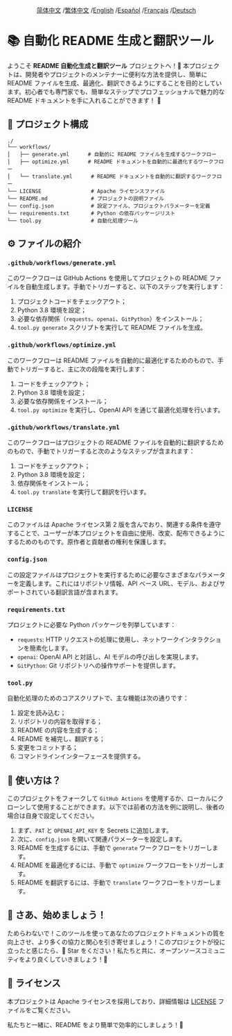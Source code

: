 <div align="center">

[简体中文](/README.md) /[繁体中文](/README/README_zh-TW.md) /[English](/README/README_en.md) /[Español](/README/README_es.md) /[Français](/README/README_fr.md) /[Deutsch](/README/README_de.md)

</div>

# 📚 自動化 README 生成と翻訳ツール

ようこそ **README 自動化生成と翻訳ツール** プロジェクトへ！🎉 本プロジェクトは、開発者やプロジェクトのメンテナーに便利な方法を提供し、簡単に README ファイルを生成、最適化、翻訳できるようにすることを目的としています。初心者でも専門家でも、簡単なステップでプロフェッショナルで魅力的な README ドキュメントを手に入れることができます！ 🚀

## 📂 プロジェクト構成

```plaintext
./
└── workflows/
│   ├── generate.yml      # 自動的に README ファイルを生成するワークフロー
│   ├── optimize.yml      # README ドキュメントを自動的に最適化するワークフロー
│   └── translate.yml      # README ドキュメントを自動的に翻訳するワークフロー
└── LICENSE                # Apache ライセンスファイル
└── README.md              # プロジェクトの説明ファイル
└── config.json            # 設定ファイル、プロジェクトパラメーターを定義
└── requirements.txt       # Python の依存パッケージリスト
└── tool.py                # 自動化処理ツール
```

## ⚙️ ファイルの紹介

### `.github/workflows/generate.yml`
このワークフローは GitHub Actions を使用してプロジェクトの README ファイルを自動生成します。手動でトリガーすると、以下のステップを実行します：
1. プロジェクトコードをチェックアウト；
2. Python 3.8 環境を設定；
3. 必要な依存関係（`requests`、`openai`、`GitPython`）をインストール；
4. `tool.py generate` スクリプトを実行して README ファイルを生成。

### `.github/workflows/optimize.yml`
このワークフローは README ファイルを自動的に最適化するためのもので、手動でトリガーすると、主に次の段階を実行します：
1. コードをチェックアウト；
2. Python 3.8 環境を設定；
3. 必要な依存関係をインストール；
4. `tool.py optimize` を実行し、OpenAI API を通じて最適化処理を行います。

### `.github/workflows/translate.yml`
このワークフローはプロジェクトの README ファイルを自動的に翻訳するためのもので、手動でトリガーすると次のようなステップが含まれます：
1. コードをチェックアウト；
2. Python 3.8 環境を設定；
3. 依存関係をインストール；
4. `tool.py translate` を実行して翻訳を行います。

### `LICENSE`
このファイルは Apache ライセンス第 2 版を含んでおり、関連する条件を遵守することで、ユーザーが本プロジェクトを自由に使用、改変、配布できるようにするためのものです。原作者と貢献者の権利を保護します。

### `config.json`
この設定ファイルはプロジェクトを実行するために必要なさまざまなパラメーターを定義します。これにはリポジトリ情報、API ベース URL、モデル、およびサポートされている翻訳言語が含まれます。

### `requirements.txt`
プロジェクトに必要な Python パッケージを列挙しています：
- `requests`: HTTP リクエストの処理に使用し、ネットワークインタラクションを簡素化します。
- `openai`: OpenAI API と対話し、AI モデルの呼び出しを実現します。
- `GitPython`: Git リポジトリへの操作サポートを提供します。

### `tool.py`
自動化処理のためのコアスクリプトで、主な機能は次の通りです：
1. 設定を読み込む；
2. リポジトリの内容を取得する；
3. README の内容を生成する；
4. README を補完し、翻訳する；
5. 変更をコミットする；
6. コマンドラインインターフェースを提供する。

## 🌸 使い方は？

このプロジェクトをフォークして `GitHub Actions` を使用するか、ローカルにクローンして使用することができます。以下では前者の方法を例に説明し、後者の場合は自身で設定してください。

1. まず、`PAT` と `OPENAI_API_KEY` を Secrets に追加します。
2. 次に、`config.json` を開いて関連パラメーターを設定します。
3. README を生成するには、手動で `generate` ワークフローをトリガーします。
4. README を最適化するには、手動で `optimize` ワークフローをトリガーします。
5. README を翻訳するには、手動で `translate` ワークフローをトリガーします。

## 🌟 さあ、始めましょう！

ためらわないで！このツールを使ってあなたのプロジェクトドキュメントの質を向上させ、より多くの協力と関心を引き寄せましょう！このプロジェクトが役に立ったと感じたら、💖 Star をください！私たちと共に、オープンソースコミュニティをより良くしていきましょう！🌈

## 📄 ライセンス

本プロジェクトは Apache ライセンスを採用しており、詳細情報は [LICENSE](LICENSE) ファイルをご覧ください。

私たちと一緒に、README をより簡単で効率的にしましょう！🚀